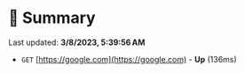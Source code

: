 # 📖 Summary
Last updated: **3/8/2023, 5:39:56 AM**

- `GET` [https://google.com](https://google.com) - **Up** (136ms)
